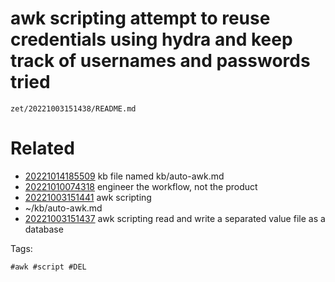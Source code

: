 # awk scripting attempt to reuse credentials using hydra and keep track of usernames and passwords tried

` zet/20221003151438/README.md `

# Related

- [20221014185509](/zet/20221014185509/README.md) kb file named kb/auto-awk.md
- [20221010074318](/zet/20221010074318/README.md) engineer the workflow, not the product
- [20221003151441](/zet/20221003151441/README.md) awk scripting
- ~/kb/auto-awk.md
- [20221003151437](/zet/20221003151437/README.md) awk scripting read and write a separated value file as a database

Tags:

    #awk #script #DEL
